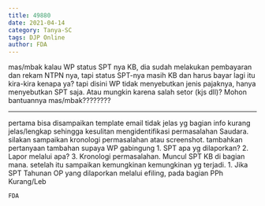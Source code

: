 ```yaml
---
title: 49880
date: 2021-04-14
category: Tanya-SC
tags: DJP Online
author: FDA
---
```


mas/mbak kalau WP status SPT nya KB, dia sudah melakukan pembayaran dan rekam NTPN nya, tapi status SPT-nya masih KB dan harus bayar lagi itu kira-kira kenapa ya? tapi disini WP tidak menyebutkan jenis pajaknya, hanya menyebutkan SPT saja. Atau mungkin karena salah setor (kjs dll)? Mohon bantuannya mas/mbak????????

---

pertama bisa disampaikan template email tidak jelas yg bagian info kurang jelas/lengkap sehingga kesulitan mengidentifikasi permasalahan Saudara. silakan sampaikan kronologi permasalahan atau screenshot. tambahkan pertanyaan tambahan supaya WP gabingung 1. SPT apa yg dilaporkan? 2. Lapor melalui apa? 3. Kronologi permasalahan. Muncul SPT KB di bagian mana. setelah itu sampaikan kemungkinan kemungkinan yg terjadi. 1. Jika SPT Tahunan OP yang dilaporkan melalui efiling, pada bagian PPh Kurang/Leb

`FDA`
